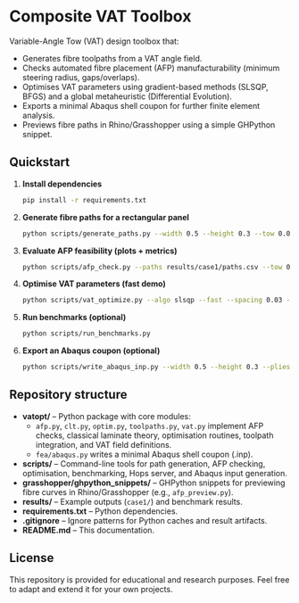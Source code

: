 # Composite VAT Toolbox

Variable-Angle Tow (VAT) design toolbox that:

- Generates fibre toolpaths from a VAT angle field.
- Checks automated fibre placement (AFP) manufacturability (minimum steering radius, gaps/overlaps).
- Optimises VAT parameters using gradient-based methods (SLSQP, BFGS) and a global metaheuristic (Differential Evolution).
- Exports a minimal Abaqus shell coupon for further finite element analysis.
- Previews fibre paths in Rhino/Grasshopper using a simple GHPython snippet.

## Quickstart

1. **Install dependencies**  
   ```bash
   pip install -r requirements.txt
   ```

2. **Generate fibre paths for a rectangular panel**  
   ```bash
   python scripts/generate_paths.py --width 0.5 --height 0.3 --tow 0.006 --spacing 0.006 --out results/case1
   ```

3. **Evaluate AFP feasibility (plots + metrics)**  
   ```bash
   python scripts/afp_check.py --paths results/case1/paths.csv --tow 0.006 --rmin 0.5 --out results/case1
   ```

4. **Optimise VAT parameters (fast demo)**  
   ```bash
   python scripts/vat_optimize.py --algo slsqp --fast --spacing 0.03 --out results/case1
   ```

5. **Run benchmarks (optional)**  
   ```bash
   python scripts/run_benchmarks.py
   ```

6. **Export an Abaqus coupon (optional)**  
   ```bash
   python scripts/write_abaqus_inp.py --width 0.5 --height 0.3 --plies 4 --out results/case1/coupon.inp
   ```

## Repository structure

- **vatopt/** – Python package with core modules:
  - `afp.py`, `clt.py`, `optim.py`, `toolpaths.py`, `vat.py` implement AFP checks, classical laminate theory, optimisation routines, toolpath integration, and VAT field definitions.
  - `fea/abaqus.py` writes a minimal Abaqus shell coupon (.inp).
- **scripts/** – Command-line tools for path generation, AFP checking, optimisation, benchmarking, Hops server, and Abaqus input generation.
- **grasshopper/ghpython_snippets/** – GHPython snippets for previewing fibre curves in Rhino/Grasshopper (e.g., `afp_preview.py`).
- **results/** – Example outputs (`case1/`) and benchmark results.
- **requirements.txt** – Python dependencies.
- **.gitignore** – Ignore patterns for Python caches and result artifacts.
- **README.md** – This documentation.

## License

This repository is provided for educational and research purposes. Feel free to adapt and extend it for your own projects.
